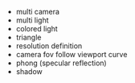 - multi camera
- multi light
- colored light
- triangle
- resolution definition
- camera fov follow viewport curve
- phong (specular reflection)
- shadow
